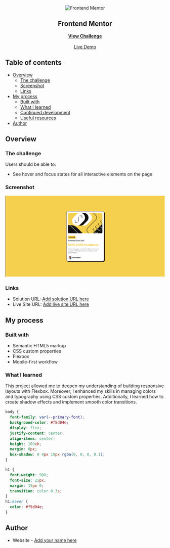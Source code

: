 <div align="center">

  <img src="https://www.frontendmentor.io/static/images/logo-mobile.svg" alt="Frontend Mentor" width="80">

  <h2>Frontend Mentor</h2>
  <p>
    <a href="https://www.frontendmentor.io/challenges/blog-preview-card-ckPaj01IcS" target="_blank"><strong>View Challenge</strong></a>
    <br />
    <br />
    <a href="https://git-test-no6y.vercel.app/" target="_blank">Live Demo</a>
  </p>
</div>

## Table of contents

- [Overview](#overview)
  - [The challenge](#the-challenge)
  - [Screenshot](#screenshot)
  - [Links](#links)
- [My process](#my-process)
  - [Built with](#built-with)
  - [What I learned](#what-i-learned)
  - [Continued development](#continued-development)
  - [Useful resources](#useful-resources)
- [Author](#author)

## Overview

### The challenge

Users should be able to:

- See hover and focus states for all interactive elements on the page

### Screenshot

![](./assets/images/giaodien.png)

### Links

- Solution URL: [Add solution URL here](https://github.com/trucanh21/git-test.git)
- Live Site URL: [Add live site URL here](https://git-test-no6y.vercel.app/)

## My process

### Built with

- Semantic HTML5 markup
- CSS custom properties
- Flexbox
- Mobile-first workflow

### What I learned

This project allowed me to deepen my understanding of building responsive layouts with Flexbox. Moreover, I enhanced my skills in managing colors and typography using CSS custom properties. Additionally, I learned how to create shadow effects and implement smooth color transitions.

```css
body {
  font-family: var(--primary-font);
  background-color: #f5d04e;
  display: flex;
  justify-content: center;
  align-items: center;
  height: 100vh;
  margin: 0px;
  box-shadow: 0 4px 10px rgba(0, 0, 0, 0.1);
}
```

```css
h1 {
  font-weight: 900;
  font-size: 25px;
  margin: 15px 0;
  transition: color 0.3s;
}
h1:hover {
  color: #f5d04e;
}
```

## Author

- Website - [Add your name here](https://github.com/trucanh21)
